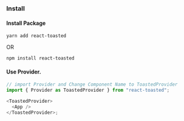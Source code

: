 ### Install

#### Install Package

    yarn add react-toasted

OR

    npm install react-toasted

#### Use Provider.

```js
// import Provider and Change Component Name to ToastedProvider
import { Provider as ToastedProvider } from "react-toasted";

<ToastedProvider>
  <App />
</ToastedProvider>;
```
